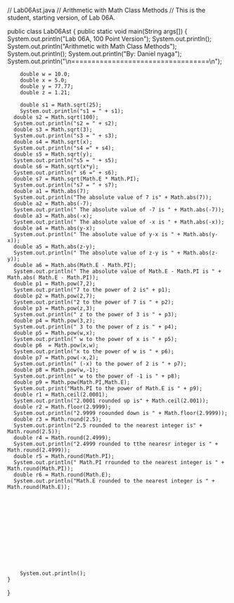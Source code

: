 // Lab06Ast.java
// Arithmetic with Math Class Methods
// This is the student, starting version, of Lab 06A.


public class Lab06Ast
{
	public static void main(String args[])
	{
		System.out.println("Lab 06A, 100 Point Version");
      	System.out.println();
      	System.out.println("Arithmetic with Math Class Methods");
      	System.out.println();
        System.out.println("By: Daniel nyaga");  
        System.out.println("\n==================================\n");

		double w = 10.0;
		double x = 5.0;
		double y = 77.77;
		double z = 1.21;

		double s1 = Math.sqrt(25);
		System.out.println("s1 = " + s1);
      double s2 = Math.sqrt(100);
      System.out.println("s2 = " + s2);
      double s3 = Math.sqrt(3);
      System.out.println("s3 = " + s3);
      double s4 = Math.sqrt(x);
      System.out.println("s4 =" + s4);
      double s5 = Math.sqrt(y);
      System.out.println("s5 = " + s5);
      double s6 = Math.sqrt(x*y);
      System.out.println(" s6 =" + s6);
      double s7 = Math.sqrt(Math.E * Math.PI);
      System.out.println("s7 = " + s7);
      double a1 = Math.abs(7);
      System.out.println("The absolute value of 7 is" + Math.abs(7));
      double a2 = Math.abs(-7);
      System.out.println(" The absolute value of -7 is " + Math.abs(-7));
      double a3 = Math.abs(-x);
      System.out.println(" The absolute value of -x is " + Math.abs(-x));
      double a4 = Math.abs(y-x);
      System.out.println(" The absolute value of y-x is " + Math.abs(y-x));
      double a5 = Math.abs(z-y);
      System.out.println(" The absolute value of z-y is " + Math.abs(z-y));
      double a6 = Math.abs(Math.E - Math.PI);
      System.out.println(" The absolute value of Math.E - Math.PI is " + Math.abs( Math.E - Math.PI));
      double p1 = Math.pow(7,2);
      System.out.println("7 to the power of 2 is" + p1);
      double p2 = Math.pow(2,7);
      System.out.println("2 to the power of 7 is " + p2);
      double p3 = Math.pow(z,3);
      System.out.println(" z to the power of 3 is " + p3);
      double p4 = Math.pow(3,z);
      System.out.println(" 3 to the power of z is " + p4);
      double p5 = Math.pow(w,x);
      System.out.println(" w to the power of x is " + p5);
      double p6  = Math.pow(x,w);
      System.out.println("x to the power of w is " + p6);
      double p7 = Math.pow(-x,2);
      System.out.println(" (-x) to the power of 2 is " + p7);
      double p8 = Math.pow(w,-1);
      System.out.println(" w to the power of -1 is " + p8);
      double p9 = Math.pow(Math.PI,Math.E);
      System.out.print("Math.PI to the power of Math.E is " + p9);
      double r1 = Math.ceil(2.0001);
      System.out.println("2.0001 rounded up is" + Math.ceil(2.001));
      double r2 = Math.floor(2.9999);
      System.out.println("2.9999 roounded down is " + Math.floor(2.9999));
      double r3 = Math.round(2.5);
      System.out.println("2.5 rounded to the nearest integer is" + Math.round(2.5));
      double r4 = Math.round(2.4999);
      System.out.println("2.4999 rounded to tthe nearesr integer is " + Math.round(2.4999));
      double r5 = Math.round(Math.PI);
      System.out.println(" Math.PI rrounded to the nearest integer is " + Math.round(Math.PI));
      double r6 = Math.round(Math.E);
      System.out.println("Math.E rounded to the nearest integer is " + Math.round(Math.E));
      
      
      
     
      
      
      






		System.out.println();
	}
}
